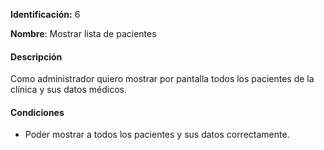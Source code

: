 **Identificación:** 6

**Nombre**: Mostrar lista de pacientes

#### Descripción

Como administrador quiero mostrar por pantalla todos los pacientes de la clínica y sus datos médicos.

#### Condiciones

* Poder mostrar a todos los pacientes y sus datos correctamente.
